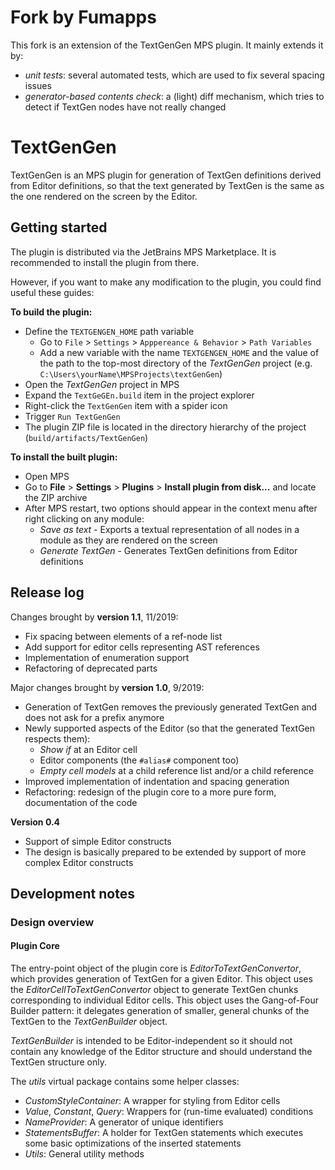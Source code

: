 # Fork by Fumapps

This fork is an extension of the TextGenGen MPS plugin.
It mainly extends it by:

* _unit tests_: several automated tests, which are used to fix several spacing issues
* _generator-based contents check_: a (light) diff mechanism, which tries to detect if TextGen nodes have not really changed

# TextGenGen

TextGenGen is an MPS plugin for generation of TextGen definitions derived from Editor definitions,
so that the text generated by TextGen is the same as the one rendered on the screen by the Editor.

## Getting started

The plugin is distributed via the JetBrains MPS Marketplace. It is recommended to install the plugin
from there.

However, if you want to make any modification to the plugin, you could find useful these guides:

**To build the plugin:**
- Define the `TEXTGENGEN_HOME` path variable
    - Go to `File` > `Settings` > `Apppereance & Behavior` > `Path Variables`
    - Add a new variable with the name `TEXTGENGEN_HOME` and the value of the path to the top-most
    directory of the *TextGenGen* project (e.g. `C:\Users\yourName\MPSProjects\textGenGen`)
- Open the *TextGenGen* project in MPS
- Expand the `TextGeGEn.build` item in the project explorer
- Right-click the `TextGenGen` item with a spider icon
- Trigger `Run TextGenGen`
- The plugin ZIP file is located in the directory hierarchy of the project (`build/artifacts/TextGenGen`)

**To install the built plugin:**
- Open MPS
- Go to **File** > **Settings** > **Plugins** > **Install plugin from disk...** and locate the ZIP archive
- After MPS restart, two options should appear in the context menu after right clicking on any module:
    - *Save as text* - Exports a textual representation of all nodes in a module as they are rendered on the screen
    - *Generate TextGen* - Generates TextGen definitions from Editor definitions

## Release log

Changes brought by **version 1.1**, 11/2019:
- Fix spacing between elements of a ref-node list
- Add support for editor cells representing AST references
- Implementation of enumeration support
- Refactoring of deprecated parts

Major changes brought by **version 1.0**, 9/2019:
- Generation of TextGen removes the previously generated TextGen and does not ask for a prefix anymore
- Newly supported aspects of the Editor (so that the generated TextGen respects them):
    - *Show if* at an Editor cell
    - Editor components (the `#alias#` component too)
    - *Empty cell models* at a child reference list and/or a child reference
- Improved implementation of indentation and spacing generation
- Refactoring: redesign of the plugin core to a more pure form, documentation of the code

**Version 0.4**
- Support of simple Editor constructs
- The design is basically prepared to be extended by support of more complex Editor constructs

## Development notes

### Design overview

#### Plugin Core

The entry-point object of the plugin core is *EditorToTextGenConvertor*, which
provides generation of TextGen for a given Editor. This object uses the
*EditorCellToTextGenConvertor* object to generate TextGen chunks corresponding to
individual Editor cells. This object uses the Gang-of-Four Builder pattern:
it delegates generation of smaller, general chunks of the TextGen to the
*TextGenBuilder* object.

*TextGenBuilder* is intended to be Editor-independent so it should not
contain any knowledge of the Editor structure and should understand
the TextGen structure only.

The *utils* virtual package contains some helper classes:
- *CustomStyleContainer*: A wrapper for styling from Editor cells
- *Value*, *Constant*, *Query*: Wrappers for (run-time evaluated) conditions
- *NameProvider*: A generator of unique identifiers
- *StatementsBuffer*: A holder for TextGen statements which executes some
basic optimizations of the inserted statements
- *Utils*: General utility methods
